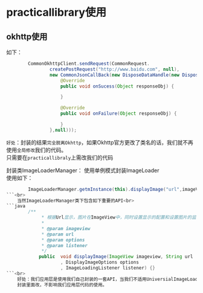 practicallibrary使用
===
okhttp使用
-------
如下：
```Java
        CommonOkhttpClient.sendRequest(CommonRequest.
                createPostRequest("http://www.baidu.com", null),
                new CommonJsonCallBack(new DisposeDataHandle(new DisposeDataListener() {
                    @Override
                    public void onSucess(Object responseObj) {

                    }

                    @Override
                    public void onFailure(Object responseObj) {

                    }
                },null)));
```
`好处`：封装的结果`完全脱离Okhttp`，如果Okhttp官方更改了类名的话，我们就不再使用`全局修改`我们的代码。<br>
        只需要在`practicallibraly`上需改我们的代码<br>


封装类ImageLoaderManager：
    使用单例模式封装ImageLoader
    <br>使用如下：<br>
```java
        ImageLoaderManager.getmInstance(this).displayImage("url",imageView );
```<br>
    当然ImageLoaderManager类下包含如下重要的API<br>
```java
        /**
             * 根据Url显示，图片在ImageView中，同时设置显示的配置和设置图片的监听
             *
             * @param imageview
             * @param url
             * @param options
             * @param listener
             */
            public  void displayImage(ImageView imageview, String url
                    , DisplayImageOptions options
                    , ImageLoadingListener listener) {}
```<br>
    好处：我们应用层是使用我们自己封装的一套API，当我们不适用UniversialImageLoader ,我们使用Glide的时候，我们只在
    封装里面改，不影响我们应用层代码的使用。